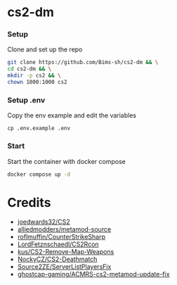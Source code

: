 # cs2-dm

### Setup
Clone and set up the repo
```bash
git clone https://github.com/Bims-sh/cs2-dm && \
cd cs2-dm && \
mkdir -p cs2 && \
chown 1000:1000 cs2
```

### Setup .env
Copy the env example and edit the variables
```
cp .env.example .env
```

### Start
Start the container with docker compose
```bash
docker compose up -d
```

# Credits
- [joedwards32/CS2](https://github.com/joedwards32/CS2)
- [alliedmodders/metamod-source](https://github.com/alliedmodders/metamod-source)
- [roflmuffin/CounterStrikeSharp](https://github.com/roflmuffin/CounterStrikeSharp)
- [LordFetznschaedl/CS2Rcon](https://github.com/LordFetznschaedl/CS2Rcon)
- [kus/CS2-Remove-Map-Weapons](https://github.com/kus/CS2-Remove-Map-Weapons)
- [NockyCZ/CS2-Deathmatch](https://github.com/NockyCZ/CS2-Deathmatch)
- [Source2ZE/ServerListPlayersFix](https://github.com/Source2ZE/ServerListPlayersFix)
- [ghostcap-gaming/ACMRS-cs2-metamod-update-fix](https://github.com/ghostcap-gaming/ACMRS-cs2-metamod-update-fix)